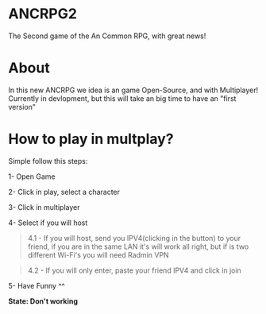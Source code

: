 # ANCRPG2
The Second game of the An Common RPG, with great news!

# About
In this new ANCRPG we idea is an game Open-Source, and with Multiplayer!
Currently in devlopment, but this will take an big time to have an "first version"

# How to play in multplay?
Simple follow this steps:

1- Open Game

2- Click in play, select a character

3- Click in multiplayer

4- Select if you will host

   > 4.1 - If you will host, send you IPV4(clicking in the button) to your friend, if you are in the same LAN it's will work all right, but if is two different Wi-Fi's you will need Radmin VPN
  
   > 4.2 - If you will only enter, paste your friend IPV4 and click in join
  
5- Have Funny ^^

**State: Don't working**
